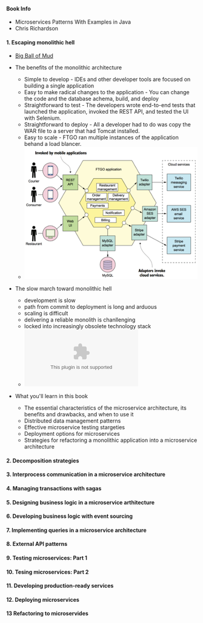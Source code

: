 #### Book Info
* Microservices Patterns With Examples in Java 
* Chris Richardson

#### 1. Escaping monolithic hell
* [Big Ball of Mud](www.laputan.org/mud/)

* The benefits of the monolithic architecture
  * Simple to develop - IDEs and other developer tools are focused on building a single application
  * Easy to make radical changes to the application - You can change the code and the database achema, build, and deploy
  * Straightforward to test - The developers wrote end-to-end tests that launched the application, invoked the REST API, and tested the UI with Selenium.
  * Straightforward to deploy - All a developer had to do was copy the WAR file to a server that had Tomcat installed.
  * Easy to scale - FTGO ran multiple instances of the application behand a load blancer.
  * ![architecture](https://github.com/peoffice/my_java_way/blob/master/架构/png/ftgo_architecture.png)

* The slow march toward monolithic hell
  * development is slow
  * path from commit to deployment is long and arduous 
  * scaling is difficult
  * delivering a reliable monolith is chanllenging
  * locked into increasingly obsolete technology stack
  * ![slow march](www.baidu.com)

* What you'll learn in this book
  * The essential characteristics of the microservice architecture, its benefits and drawbacks, and when to use it
  * Distributed data management patterns
  * Effective microservice testing stargeties
  * Deployment options for microservices
  * Strategies for refactoring a monolithic application into a microservice architecture
#### 2. Decomposition strategies

#### 3. Interprocess communication in a microservice architecture

#### 4. Managing transactions with sagas

#### 5. Designing business logic in a microservice arthitecture

#### 6. Developing business logic with event sourcing

#### 7. Implementing queries in a microservice architecture

#### 8. External API patterns

#### 9. Testing microservices: Part 1

#### 10. Tesing microservices: Part 2

#### 11. Developing production-ready services

#### 12. Deploying microservices

#### 13 Refactoring to microservides